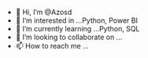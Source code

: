 - 👋 Hi, I’m @Azosd
- 👀 I’m interested in ...Python, Power BI
- 🌱 I’m currently learning ...Python, SQL 
- 💞️ I’m looking to collaborate on ...
- 📫 How to reach me ...

<!---
Azosd/Azosd is a ✨ special ✨ repository because its `README.md` (this file) appears on your GitHub profile.
You can click the Preview link to take a look at your changes.
--->
